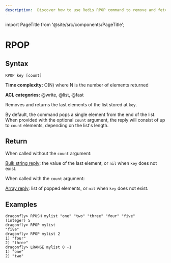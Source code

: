 ```yaml
---
description:  Discover how to use Redis RPOP command to remove and fetch the last element of a list.
---
```

import PageTitle from '@site/src/components/PageTitle';

# RPOP

<PageTitle title="Redis RPOP Command (Documentation) | Dragonfly" />

## Syntax

    RPOP key [count]

**Time complexity:** O(N) where N is the number of elements returned

**ACL categories:** @write, @list, @fast

Removes and returns the last elements of the list stored at `key`.

By default, the command pops a single element from the end of the list.
When provided with the optional `count` argument, the reply will consist of up
to `count` elements, depending on the list's length.

## Return

When called without the `count` argument:

[Bulk string reply](https://redis.io/docs/reference/protocol-spec/#bulk-strings): the value of the last element, or `nil` when `key` does not exist.

When called with the `count` argument:

[Array reply](https://redis.io/docs/reference/protocol-spec/#arrays): list of popped elements, or `nil` when `key` does not exist.

## Examples

```shell
dragonfly> RPUSH mylist "one" "two" "three" "four" "five"
(integer) 5
dragonfly> RPOP mylist
"five"
dragonfly> RPOP mylist 2
1) "four"
2) "three"
dragonfly> LRANGE mylist 0 -1
1) "one"
2) "two"
```
